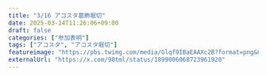 ```yaml
---
title: "3/16 アコスタ葛飾堀切"
date: 2025-03-14T11:26:06+09:00
draft: false
categories: ["参加表明"]
tags: ["アコスタ", "アコスタ堀切"]
featureimage: "https://pbs.twimg.com/media/Glqf9IBaEAAXc2B?format=png&name=900x900"
externalUrl: "https://x.com/98tml/status/1899006068723961920"
---
```


